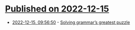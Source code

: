 # [Published on 2022-12-15](index.md)

* [2022-12-15, 09:56:50](https://news.ycombinator.com/item?id=33997350) - [Solving grammar’s greatest puzzle](https://www.cam.ac.uk/stories/solving-grammars-greatest-puzzle)
